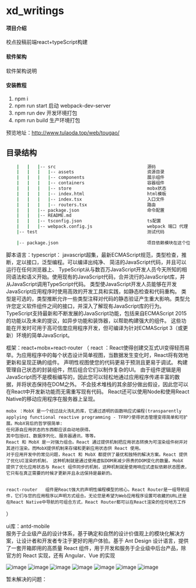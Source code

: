 # xd_writings

#### 项目介绍
校点投稿前端react+typeScript构建

#### 软件架构
软件架构说明


#### 安装教程

1. npm i 
2. npm run start   启动 webpack-dev-server
3. npm run dev 开发环境打包
4. npm run build  生产环境打包


预览地址：http://www.tulaoda.top/web/tougao/
## 目录结构
``` bash
    |   |   |-- src                                   源码
    |   |   |   |-- assets                            资源目录
    |   |   |   |-- components                        展示组件
    |   |   |   |-- containers                        容器组件
    |   |   |   |-- store                             mobx状态
    |   |   |   |-- index.html                        html模板
    |   |   |   |-- index.tsx                         入口文件
    |   |   |   |-- routers.tsx                       路由
    |   |   |-- package.json                          命令配置 
    |   |   |-- README.md                              
    |   |   |-- tsconfig.json                         ts配置                              
    |   |   |-- webpack.config.js                     webpack 端口 代理
    |-- test                                          测试代码
    
    |-- package.json                                  项目依赖模块在这个位置 所app通用
```


脚本语言：typescript：
    javascript超集，最新ECMAScript规范，类型检查，推断，定以接口，泛型编程。可以编译出纯净、 简洁的JavaScript代码，并且可以运行在任何浏览器上、
    TypeScript从与数百万JavaScript开发人员今天所知的相同语法和语义开始。使用现有的JavaScript代码，合并流行的JavaScript库，并从JavaScript调用TypeScript代码。
    类型使JavaScript开发人员能够在开发JavaScript应用程序时使用高效的开发工具和实践，如静态检查和代码重构。
    类型是可选的，类型推断允许一些类型注释对代码的静态验证产生重大影响。类型允许您定义软件组件之间的接口，并深入了解现有JavaScript库的行为。
    TypeScript支持最新和不断发展的JavaScript功能，包括来自ECMAScript 2015的功能以及未来的提议，如异步功能和装饰器，以帮助构建强大的组件。
    这些功能在开发时可用于高可信度应用程序开发，但可编译为针对ECMAScript 3（或更新）环境的简单JavaScript。


框架：react+mobx+react-router   （
    react ：React使得创建交互式UI变得轻而易举。为应用程序中的每个状态设计简单视图，当数据发生变化时，React将有效地更新和呈现正确的组件。
    声明性视图使您的代码更易于预测且更易于调试。
    构建管理自己状态的封装组件，然后组合它们以制作复杂的UI。
    由于组件逻辑是用JavaScript而不是模板编写的，因此您可以轻松地通过应用程序传递丰富的数据，并将状态保持在DOM之外。
    不会技术堆栈的其余部分做出假设，因此您可以在React中开发新功能而无需重写现有代码。
    React还可以使用Node和使用React Native的移动应用程序在服务器上呈现。

    mobx ：MobX 是一个经过战火洗礼的库，它通过透明的函数响应式编程(transparently applying functional reactive programming - TFRP)使得状态管理变得简单和可扩展。MobX背后的哲学很简单:
    任何源自应用状态的东西都应该自动地获得。
    其中包括UI、数据序列化、服务器通讯，等等。
    React 和 MobX 是一对强力组合。React 通过提供机制把应用状态转换为可渲染组件树并对其进行渲染。而MobX提供机制来存储和更新应用状态供 React 使用。
    对于应用开发中的常见问题，React 和 MobX 都提供了最优和独特的解决方案。React 提供了优化UI渲染的机制， 这种机制就是通过使用虚拟DOM来减少昂贵的DOM变化的数量。MobX 提供了优化应用状态与 React 组件同步的机制，这种机制就是使用响应式虚拟依赖状态图表，它只有在真正需要的时候才更新并且永远保持是最新的。


    react-router   组件是React强大的声明性编程模型的核心。React Router是一组导航组件，它们与您的应用程序以声明方式组合。无论您是希望为Web应用程序设置可收藏的URL还是在React Native中导航的可组合方式，React Router都可以在React渲染的任何地方工作 
）

ui库：antd-mobile   
    服务于企业级产品的设计体系，基于确定和自然的设计价值观上的模块化解决方案，让设计者和开发者专注于更好的用户体验。基于 Ant Design 设计语言，提供了一套开箱即用的高质量 React 组件，用于开发和服务于企业级中后台产品，除官方的 React 实现，还有 Angular、Vue 的实现

 ![image](https://github.com/tulaoda/xd_writings/blob/master/source/E82D10DD76B78E241331D7D9EC6A2EF5.png)
 ![image](https://github.com/tulaoda/xd_writings/blob/master/source/4820663C9D2FB89150E2F760D6301CFB.png)
 ![image](https://github.com/tulaoda/xd_writings/blob/master/source/4DC0B6E6D87A9F773D7AB5D4A1606824.png)
 ![image](https://github.com/tulaoda/xd_writings/blob/master/source/92E4C489B63062FE84C3847DA7C548F5.png)
 ![image](https://github.com/tulaoda/xd_writings/blob/master/source/C7BCB991D57697C68B0ECB24E5266A00.png)
 ![image](https://github.com/tulaoda/xd_writings/blob/master/source/D95C8133568664CC768E9F244C9EF8BF.png)
 ![image](https://github.com/tulaoda/xd_writings/blob/master/source/39EA9358CC2D9E05B35C89EFEB2A2EDF.png)

 暂未解决的问题：